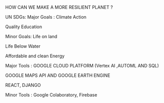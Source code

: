 HOW CAN WE MAKE A MORE RESILIENT PLANET ?

UN SDGs:
Major Goals :
Climate Action

Quality Education

Minor Goals:
Life on land

Life Below Water

Affordable and clean Energy

Major Tools :
GOOGLE CLOUD PLATFORM (Vertex AI ,AUTOML AND SQL)

GOOGLE MAPS API AND GOOGLE EARTH ENGINE

REACT, DJANGO 

Minor Tools :
Google Colaboratory, Firebase 
